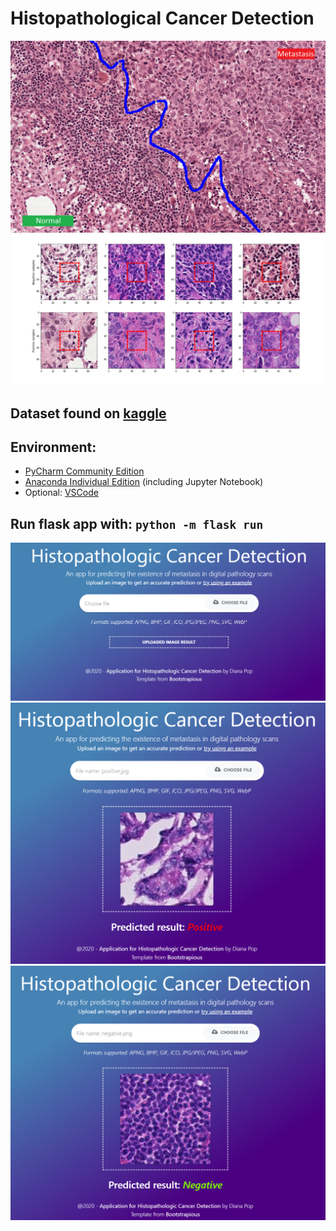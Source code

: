 # Histopathological Cancer Detection

 ![alt_text](example_high_resolution.png)
 ![alt_text](scans_lymph_node.png)

## Dataset found on [kaggle](https://www.kaggle.com/c/histopathologic-cancer-detection/data)

## Environment: 

- [PyCharm Community Edition](https://www.jetbrains.com/pycharm/download/#section=windows)
- [Anaconda Individual Edition](https://www.anaconda.com/products/individual) (including Jupyter Notebook)
- Optional: [VSCode](https://code.visualstudio.com/)

## Run flask app with: ```python -m flask run```

![alt_text](main_page.png)
![alt_text](positive_result.png)
![alt_text](negative_result.png)

 